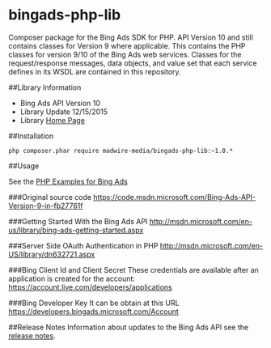 bingads-php-lib
================

Composer package for the Bing Ads SDK for PHP. API Version 10 and still contains classes for Version 9 where applicable. 
This contains the PHP classes for version 9/10 of the Bing Ads web services. Classes for the request/response messages, data objects, and value set that each service defines in its WSDL are contained in this repository.

##Library Information

 - Bing Ads API Version 10
 - Library Update  12/15/2015
 - Library [Home Page](https://code.msdn.microsoft.com/Bing-Ads-API-Version-9-in-fb27761f)

##Installation
```shell
php composer.phar require madwire-media/bingads-php-lib:~1.0.*
```

##Usage

See the [PHP Examples for Bing Ads](http://msdn.microsoft.com/en-US/library/jj966370.aspx) 

###Original source code
https://code.msdn.microsoft.com/Bing-Ads-API-Version-9-in-fb27761f

###Getting Started With the Bing Ads API
http://msdn.microsoft.com/en-us/library/bing-ads-getting-started.aspx

###Server Side OAuth Authentication in PHP
http://msdn.microsoft.com/en-US/library/dn632721.aspx

###Bing Client Id and Client Secret
These credentials are available after an application is created for the account: https://account.live.com/developers/applications

###Bing Developer Key
It can be obtain at this URL https://developers.bingads.microsoft.com/Account

##Release Notes
Information about updates to the Bing Ads API see the [release notes](http://msdn.microsoft.com/en-US/library/bing-ads-overview-release-notes%28v=msads.90%29.aspx). 

